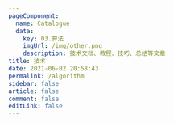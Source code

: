 ```yaml
---
pageComponent: 
  name: Catalogue
  data: 
    key: 03.算法
    imgUrl: /img/other.png
    description: 技术文档、教程、技巧、总结等文章
title: 技术
date: 2021-06-02 20:58:43
permalink: /algorithm
sidebar: false
article: false
comment: false
editLink: false
---
```

